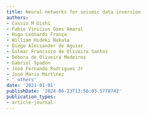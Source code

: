 ```yaml
---
title: Neural networks for seismic data inversion
authors:
- Cassio M Oishi
- Fabio Vinı́cius Goes Amaral
- Hugo Leonardo França
- William Hideki Nakata
- Diego Alecsander de Aguiar
- Gilmar Francisco de Oliveira Santos
- Débora de Oliveira Medeiros
- Gabriel Spadon
- José Fernando Rodrigues Jr
- José Mario Mart\ńez
- ' others'
date: '2021-01-01'
publishDate: '2024-06-23T13:56:03.577874Z'
publication_types:
- article-journal
---
```

